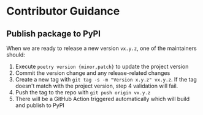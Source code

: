 # Contributor Guidance

## Publish package to PyPI

When we are ready to release a new version `vx.y.z`, one of the maintainers should:

1. Execute `poetry version {minor,patch}` to update the project version
1. Commit the version change and any release-related changes
1. Create a new tag with `git tag -s -m "Version x.y.z" vx.y.z`.
   If the tag doesn't match with the project version, step 4 validation will fail.
1. Push the tag to the repo with `git push origin vx.y.z`
1. There will be a GitHub Action triggered automatically which will build and publish to PyPI
